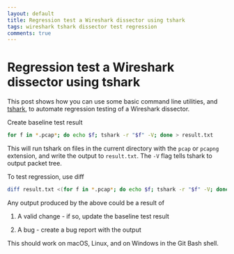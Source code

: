 ```yaml
---
layout: default
title: Regression test a Wireshark dissector using tshark
tags: wireshark tshark dissector test regression
comments: true
---
```

# Regression test a Wireshark dissector using tshark

This post shows how you can use some basic command line utilities, and [tshark](https://www.wireshark.org/docs/man-pages/tshark.html), to automate regression testing of a Wireshark dissector.

Create baseline test result

```bash
for f in *.pcap*; do echo $f; tshark -r "$f" -V; done > result.txt
```

This will run tshark on files in the current directory with the `pcap` or `pcapng` extension, and write the output to `result.txt`. The `-V` flag tells tshark to output packet tree.

To test regression, use diff

```bash
diff result.txt <(for f in *.pcap*; do echo $f; tshark -r "$f" -V; done)
```

Any output produced by the above could be a result of

1. A valid change - if so, update the baseline test result

2. A bug - create a bug report with the output

This should work on macOS, Linux, and on Windows in the Git Bash shell.
